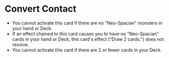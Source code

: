 # Convert Contact

*   You cannot activate this card if there are no "Neo-Spacian" monsters in your hand or Deck.
*   If an effect chained to this card causes you to have no "Neo-Spacian" cards in your hand or Deck, this card's effect ("Draw 2 cards.") does not resolve.
*   You cannot activate this card if there are 2 or fewer cards in your Deck.

